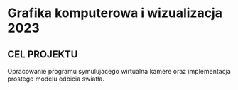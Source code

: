 # Grafika komputerowa i wizualizacja 2023

## CEL PROJEKTU

Opracowanie programu symulujacego wirtualna kamere oraz implementacja prostego
modelu odbicia swiatła.
